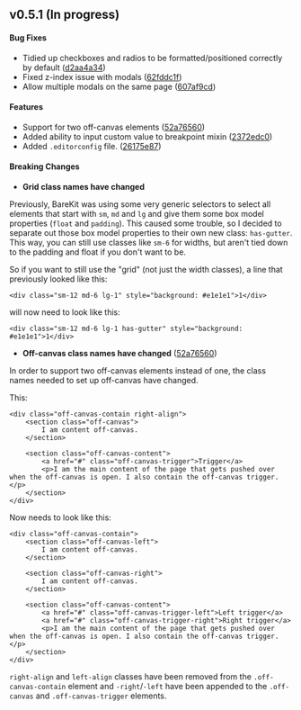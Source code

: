 <a name="0.5.1"></a>
## v0.5.1 (In progress)


#### Bug Fixes

* Tidied up checkboxes and radios to be formatted/positioned correctly by default ([d2aa4a34](https://github.com/a2labs/barekit/commit/d2aa4a3472bd959b2d6fb211a05038dca2df31da))
* Fixed z-index issue with modals ([62fddc1f](https://github.com/a2labs/barekit/commit/62fddc1f5c6d9318cb69b167e5c89166843e3665))
* Allow multiple modals on the same page ([607af9cd](https://github.com/a2labs/barekit/commit/607af9cd49da3c1f3e1e774f12550c16d4f1ed24))


#### Features

* Support for two off-canvas elements ([52a76560](https://github.com/a2labs/barekit/commit/52a7656034e6d26328597ae77ac5831e3417e7cf))
* Added ability to input custom value to breakpoint mixin ([2372edc0](https://github.com/a2labs/barekit/commit/2372edc07b9082bf7ef6c2a90f93e19ade26855f))
* Added `.editorconfig` file. ([26175e87](https://github.com/a2labs/barekit/commit/26175e87d9ad1b2df8dbecdeb4e418fe27d4f73e))


#### Breaking Changes

* **Grid class names have changed**

Previously, BareKit was using some very generic selectors to select all elements that start with `sm`, `md` and `lg` and give them some box model properties (`float` and `padding`). This caused some trouble, so I decided to separate out those box model properties to their own new class: `has-gutter`. This way, you can still use classes like `sm-6` for widths, but aren't tied down to the padding and float if you don't want to be.

So if you want to still use the "grid" (not just the width classes), a line that previously looked like this:

```
<div class="sm-12 md-6 lg-1" style="background: #e1e1e1">1</div>
```

will now need to look like this:

```
<div class="sm-12 md-6 lg-1 has-gutter" style="background: #e1e1e1">1</div>
```

* **Off-canvas class names have changed** ([52a76560](https://github.com/a2labs/barekit/commit/52a7656034e6d26328597ae77ac5831e3417e7cf))

In order to support two off-canvas elements instead of one, the class names needed to set up off-canvas have changed. 

This:

```
<div class="off-canvas-contain right-align">
    <section class="off-canvas">
        I am content off-canvas.
    </section>

    <section class="off-canvas-content">
        <a href="#" class="off-canvas-trigger">Trigger</a>
        <p>I am the main content of the page that gets pushed over when the off-canvas is open. I also contain the off-canvas trigger.</p>
    </section>
</div>
```

Now needs to look like this:

```
<div class="off-canvas-contain">
    <section class="off-canvas-left">
        I am content off-canvas.
    </section>

    <section class="off-canvas-right">
        I am content off-canvas.
    </section>

    <section class="off-canvas-content">
        <a href="#" class="off-canvas-trigger-left">Left trigger</a>
        <a href="#" class="off-canvas-trigger-right">Right trigger</a>
        <p>I am the main content of the page that gets pushed over when the off-canvas is open. I also contain the off-canvas trigger.</p>
    </section>
</div>
```

`right-align` and `left-align` classes have been removed from the `.off-canvas-contain` element and `-right`/`-left` have been appended to the `.off-canvas` and `.off-canvas-trigger` elements.